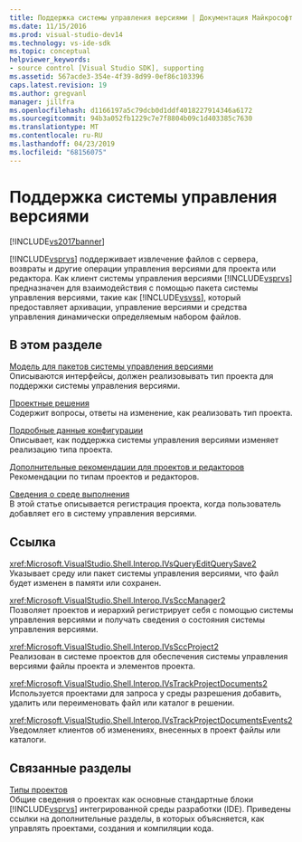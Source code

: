 ```yaml
---
title: Поддержка системы управления версиями | Документация Майкрософт
ms.date: 11/15/2016
ms.prod: visual-studio-dev14
ms.technology: vs-ide-sdk
ms.topic: conceptual
helpviewer_keywords:
- source control [Visual Studio SDK], supporting
ms.assetid: 567acde3-354e-4f39-8d99-0ef86c103396
caps.latest.revision: 19
ms.author: gregvanl
manager: jillfra
ms.openlocfilehash: d1166197a5c79dcb0d1ddf4018227914346a6172
ms.sourcegitcommit: 94b3a052fb1229c7e7f8804b09c1d403385c7630
ms.translationtype: MT
ms.contentlocale: ru-RU
ms.lasthandoff: 04/23/2019
ms.locfileid: "68156075"
---
```

# <a name="supporting-source-control"></a>Поддержка системы управления версиями
[!INCLUDE[vs2017banner](../../includes/vs2017banner.md)]

[!INCLUDE[vsprvs](../../includes/vsprvs-md.md)] поддерживает извлечение файлов с сервера, возвраты и другие операции управления версиями для проекта или редактора. Как клиент системы управления версиями [!INCLUDE[vsprvs](../../includes/vsprvs-md.md)] предназначен для взаимодействия с помощью пакета системы управления версиями, такие как [!INCLUDE[vsvss](../../includes/vsvss-md.md)], который предоставляет архивации, управление версиями и средства управления динамически определяемым набором файлов.  
  
## <a name="in-this-section"></a>В этом разделе  
 [Модель для пакетов системы управления версиями](../../extensibility/internals/model-for-source-control-packages.md)  
 Описываются интерфейсы, должен реализовывать тип проекта для поддержки системы управления версиями.  
  
 [Проектные решения](../../extensibility/internals/source-control-design-decisions.md)  
 Содержит вопросы, ответы на изменение, как реализовать тип проекта.  
  
 [Подробные данные конфигурации](../../extensibility/internals/source-control-configuration-details.md)  
 Описывает, как поддержка системы управления версиями изменяет реализацию типа проекта.  
  
 [Дополнительные рекомендации для проектов и редакторов](../../extensibility/internals/additional-source-control-guidelines-for-projects-and-editors.md)  
 Рекомендации по типам проектов и редакторов.  
  
 [Сведения о среде выполнения](../../extensibility/internals/source-control-runtime-details.md)  
 В этой статье описывается регистрация проекта, когда пользователь добавляет его в систему управления версиями.  
  
## <a name="reference"></a>Ссылка  
 <xref:Microsoft.VisualStudio.Shell.Interop.IVsQueryEditQuerySave2>  
 Указывает среду или пакет системы управления версиями, что файл будет изменен в памяти или сохранен.  
  
 <xref:Microsoft.VisualStudio.Shell.Interop.IVsSccManager2>  
 Позволяет проектов и иерархий регистрирует себя с помощью системы управления версиями и получать сведения о состояния системы управления версиями.  
  
 <xref:Microsoft.VisualStudio.Shell.Interop.IVsSccProject2>  
 Реализован в системе проектов для обеспечения системы управления версиями файлы проекта и элементов проекта.  
  
 <xref:Microsoft.VisualStudio.Shell.Interop.IVsTrackProjectDocuments2>  
 Используется проектами для запроса у среды разрешения добавить, удалить или переименовать файл или каталог в решении.  
  
 <xref:Microsoft.VisualStudio.Shell.Interop.IVsTrackProjectDocumentsEvents2>  
 Уведомляет клиентов об изменениях, внесенных в проект файлы или каталоги.  
  
## <a name="related-sections"></a>Связанные разделы  
 [Типы проектов](../../extensibility/internals/project-types.md)  
 Общие сведения о проектах как основные стандартные блоки [!INCLUDE[vsprvs](../../includes/vsprvs-md.md)] интегрированной среды разработки (IDE). Приведены ссылки на дополнительные разделы, в которых объясняется, как управлять проектами, создания и компиляции кода.
